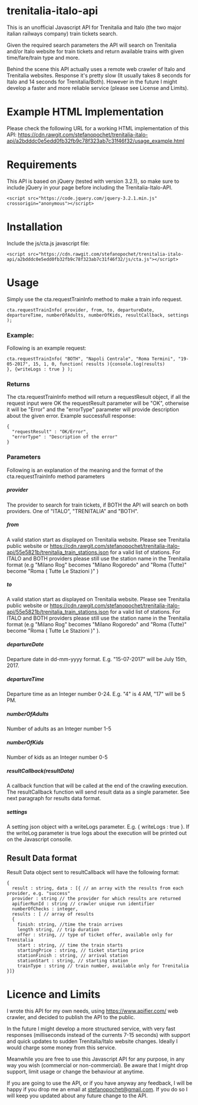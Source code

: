 # trenitalia-italo-api

This is an unofficial Javascript API for Trenitalia and Italo (the two major italian railways company) train tickets search.

Given the required search parameters the API will search on Trenitalia and/or Italo website for train tickets and return available trains with given time/fare/train type and more.

Behind the scene this API actually uses a remote web crawler of Italo and Trenitalia websites. Response it's pretty slow (It usually takes 8 seconds for Italo and 14 seconds for Trenitalia/Both). However in the future I might develop a faster and more reliable service (please see License and Limits).

# Example HTML Implementation
Please check the following URL for a working HTML implementation of this API:
https://cdn.rawgit.com/stefanopochet/trenitalia-italo-api/a2bdddc0e5edd0fb32fb9c78f323ab7c31f46f32/usage_example.html

# Requirements
This API is based on jQuery (tested with version 3.2.1), so make sure to include jQuery in your page before including the Trenitalia-Italo-API.
```
<script src="https://code.jquery.com/jquery-3.2.1.min.js" crossorigin="anonymous"></script>
```
# Installation
Include the js/cta.js javascript file:
```
<script src="https://cdn.rawgit.com/stefanopochet/trenitalia-italo-api/a2bdddc0e5edd0fb32fb9c78f323ab7c31f46f32/js/cta.js"></script>
```

# Usage
Simply use the cta.requestTrainInfo method to make a train info request.
```
cta.requestTrainInfo( provider, from, to, departureDate, departureTime, numberOfAdults, numberOfKids, resultCallback, settings );
```
### Example:
Following is an example request:
```
cta.requestTrainInfo( "BOTH", "Napoli Centrale", "Roma Termini", "19-05-2017", 15, 1, 0, function( results ){console.log(results)
}, {writeLogs : true } );
```

### Returns
The cta.requestTrainInfo method will return a requestResult object, if all the request input were OK the requestResult parameter will be "OK", otherwise it will be "Error" and the "errorType" parameter will provide description about the given error.
Example successfull response:
``` 
{
  "requestResult" : "OK/Error",
  "errorType" : "Description of the error"
}
```

### Parameters
Following is an explanation of the meaning and the format of the cta.requestTrainInfo method parameters

##### provider
The provider to search for train tickets, if BOTH the API will search on both providers. One of "ITALO", "TRENITALIA" and "BOTH". 
##### from 
A valid station start as displayed on Trenitalia website. Please see Trenitalia public website or https://cdn.rawgit.com/stefanopochet/trenitalia-italo-api/55e5821b/trenitalia_train_stations.json for a valid list of stations. For ITALO and BOTH providers please still use the station name in the Trenitalia format (e.g "Milano Rog" becomes "Milano Rogoredo" and "Roma (Tutte)" become "Roma ( Tutte Le Stazioni )" )
##### to 
A valid station start as displayed on Trenitalia website. Please see Trenitalia public website or https://cdn.rawgit.com/stefanopochet/trenitalia-italo-api/55e5821b/trenitalia_train_stations.json for a valid list of stations. For ITALO and BOTH providers please still use the station name in the Trenitalia format (e.g "Milano Rog" becomes "Milano Rogoredo" and "Roma (Tutte)" become "Roma ( Tutte Le Stazioni )" ).
##### departureDate
Departure date in dd-mm-yyyy format. E.g. "15-07-2017" will be July 15th, 2017.
##### departureTime 
Departure time as an Integer number 0-24. E.g. "4" is 4 AM, "17" will be 5 PM. 
##### numberOfAdults 
Number of adults as an Integer number 1-5
##### numberOfKids 
Number of kids as an Integer number 0-5
##### resultCallback(resultData) 
A callback function that will be called at the end of the crawling execution. The resultCallback function will send result data as a single parameter. See next paragraph for results data format.
##### settings
A setting json object with a writeLogs parameter. E.g. { writeLogs : true }. If the writeLog parameter is true logs about the execution will be printed out on the Javascript consolle.

## Result Data format
Result Data object sent to resultCallback will have the following format:
```
{
  result : string, data : [{ // an array with the results from each provider, e.g. "success"
  provider : string // the provider for which results are returned
  apifierRunId : string // crawler unique run identifier
  numberOfChecks : integer,
  results : [ // array of results
  { 
    finish: string, //time the train arrives
    length string, // trip duration
    offer : string, // type of ticket offer, available only for Trenitalia
    start : string, // time the train starts
    startingPrice : string, // ticket starting price
    stationFinish : string, // arrival station
    stationStart : string, // starting station
    trainType : string // train number, available only for Trenitalia  
}]}
```

# Licence and Limits
I wrote this API for my own needs, using https://www.apifier.com/ web crawler, and decided to publish the API to the public.

In the future I might develop a more structured service, with very fast responses (milliseconds instead of the currents 7-15 seconds) with support and quick updates to sudden Trenitalia/Italo website changes. Ideally I would charge some money from this service.

Meanwhile you are free to use this Javascript API for any purpose, in any way you wish (commercial or non-commercial). Be aware that I might drop support, limit usage or change the behaviour at anytime.

If you are going to use the API, or if you have anyway any feedback, I will be happy if you drop me an email at stefanopochet@gmail.com. If you do so I will keep you updated about any future change to the API.
